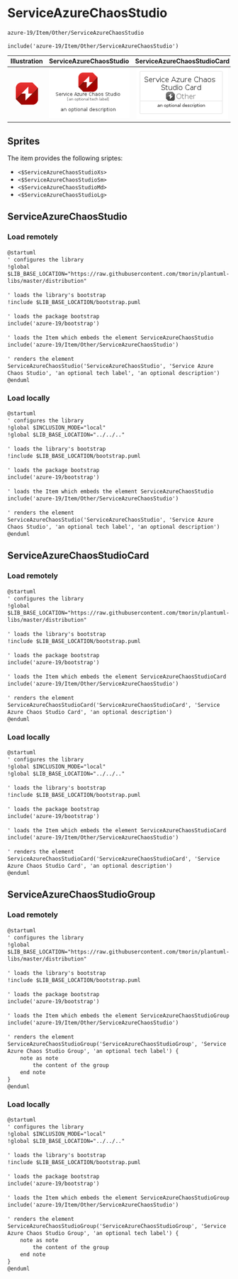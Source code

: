 # ServiceAzureChaosStudio


```text
azure-19/Item/Other/ServiceAzureChaosStudio
```

```text
include('azure-19/Item/Other/ServiceAzureChaosStudio')
```



| Illustration | ServiceAzureChaosStudio | ServiceAzureChaosStudioCard | ServiceAzureChaosStudioGroup |
| :---: | :---: | :---: | :---: |
| ![illustration for Illustration](../../../azure-19/Item/Other/ServiceAzureChaosStudio.png) | ![illustration for ServiceAzureChaosStudio](../../../azure-19/Item/Other/ServiceAzureChaosStudio.Local.png) | ![illustration for ServiceAzureChaosStudioCard](../../../azure-19/Item/Other/ServiceAzureChaosStudioCard.Local.png) | ![illustration for ServiceAzureChaosStudioGroup](../../../azure-19/Item/Other/ServiceAzureChaosStudioGroup.Local.png) |



## Sprites
The item provides the following sriptes:

- `<$ServiceAzureChaosStudioXs>`
- `<$ServiceAzureChaosStudioSm>`
- `<$ServiceAzureChaosStudioMd>`
- `<$ServiceAzureChaosStudioLg>`





## ServiceAzureChaosStudio

### Load remotely
```plantuml
@startuml
' configures the library
!global $LIB_BASE_LOCATION="https://raw.githubusercontent.com/tmorin/plantuml-libs/master/distribution"

' loads the library's bootstrap
!include $LIB_BASE_LOCATION/bootstrap.puml

' loads the package bootstrap
include('azure-19/bootstrap')

' loads the Item which embeds the element ServiceAzureChaosStudio
include('azure-19/Item/Other/ServiceAzureChaosStudio')

' renders the element
ServiceAzureChaosStudio('ServiceAzureChaosStudio', 'Service Azure Chaos Studio', 'an optional tech label', 'an optional description')
@enduml
```

### Load locally
```plantuml
@startuml
' configures the library
!global $INCLUSION_MODE="local"
!global $LIB_BASE_LOCATION="../../.."

' loads the library's bootstrap
!include $LIB_BASE_LOCATION/bootstrap.puml

' loads the package bootstrap
include('azure-19/bootstrap')

' loads the Item which embeds the element ServiceAzureChaosStudio
include('azure-19/Item/Other/ServiceAzureChaosStudio')

' renders the element
ServiceAzureChaosStudio('ServiceAzureChaosStudio', 'Service Azure Chaos Studio', 'an optional tech label', 'an optional description')
@enduml
```

## ServiceAzureChaosStudioCard

### Load remotely
```plantuml
@startuml
' configures the library
!global $LIB_BASE_LOCATION="https://raw.githubusercontent.com/tmorin/plantuml-libs/master/distribution"

' loads the library's bootstrap
!include $LIB_BASE_LOCATION/bootstrap.puml

' loads the package bootstrap
include('azure-19/bootstrap')

' loads the Item which embeds the element ServiceAzureChaosStudioCard
include('azure-19/Item/Other/ServiceAzureChaosStudio')

' renders the element
ServiceAzureChaosStudioCard('ServiceAzureChaosStudioCard', 'Service Azure Chaos Studio Card', 'an optional description')
@enduml
```

### Load locally
```plantuml
@startuml
' configures the library
!global $INCLUSION_MODE="local"
!global $LIB_BASE_LOCATION="../../.."

' loads the library's bootstrap
!include $LIB_BASE_LOCATION/bootstrap.puml

' loads the package bootstrap
include('azure-19/bootstrap')

' loads the Item which embeds the element ServiceAzureChaosStudioCard
include('azure-19/Item/Other/ServiceAzureChaosStudio')

' renders the element
ServiceAzureChaosStudioCard('ServiceAzureChaosStudioCard', 'Service Azure Chaos Studio Card', 'an optional description')
@enduml
```

## ServiceAzureChaosStudioGroup

### Load remotely
```plantuml
@startuml
' configures the library
!global $LIB_BASE_LOCATION="https://raw.githubusercontent.com/tmorin/plantuml-libs/master/distribution"

' loads the library's bootstrap
!include $LIB_BASE_LOCATION/bootstrap.puml

' loads the package bootstrap
include('azure-19/bootstrap')

' loads the Item which embeds the element ServiceAzureChaosStudioGroup
include('azure-19/Item/Other/ServiceAzureChaosStudio')

' renders the element
ServiceAzureChaosStudioGroup('ServiceAzureChaosStudioGroup', 'Service Azure Chaos Studio Group', 'an optional tech label') {
    note as note
        the content of the group
    end note
}
@enduml
```

### Load locally
```plantuml
@startuml
' configures the library
!global $INCLUSION_MODE="local"
!global $LIB_BASE_LOCATION="../../.."

' loads the library's bootstrap
!include $LIB_BASE_LOCATION/bootstrap.puml

' loads the package bootstrap
include('azure-19/bootstrap')

' loads the Item which embeds the element ServiceAzureChaosStudioGroup
include('azure-19/Item/Other/ServiceAzureChaosStudio')

' renders the element
ServiceAzureChaosStudioGroup('ServiceAzureChaosStudioGroup', 'Service Azure Chaos Studio Group', 'an optional tech label') {
    note as note
        the content of the group
    end note
}
@enduml
```

